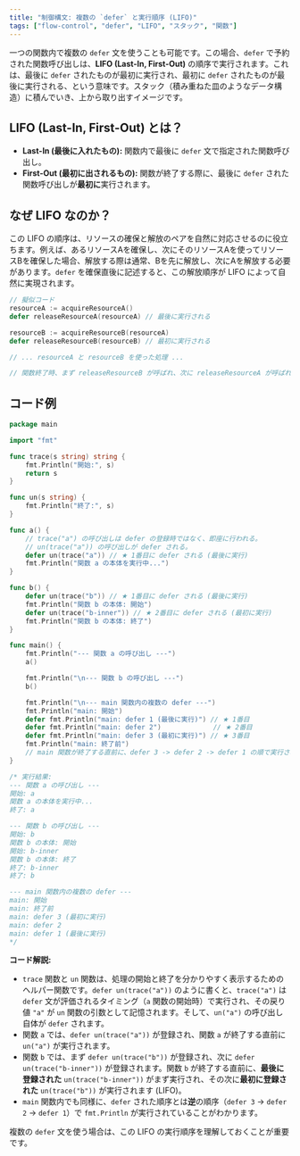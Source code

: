 ```yaml
---
title: "制御構文: 複数の `defer` と実行順序 (LIFO)"
tags: ["flow-control", "defer", "LIFO", "スタック", "関数"]
---
```


一つの関数内で複数の `defer` 文を使うことも可能です。この場合、`defer` で予約された関数呼び出しは、**LIFO (Last-In, First-Out)** の順序で実行されます。これは、最後に `defer` されたものが最初に実行され、最初に `defer` されたものが最後に実行される、という意味です。スタック（積み重ねた皿のようなデータ構造）に積んでいき、上から取り出すイメージです。

## LIFO (Last-In, First-Out) とは？

*   **Last-In (最後に入れたもの):** 関数内で最後に `defer` 文で指定された関数呼び出し。
*   **First-Out (最初に出されるもの):** 関数が終了する際に、最後に `defer` された関数呼び出しが**最初に**実行されます。

## なぜ LIFO なのか？

この LIFO の順序は、リソースの確保と解放のペアを自然に対応させるのに役立ちます。例えば、あるリソースAを確保し、次にそのリソースAを使ってリソースBを確保した場合、解放する際は通常、Bを先に解放し、次にAを解放する必要があります。`defer` を確保直後に記述すると、この解放順序が LIFO によって自然に実現されます。

```go
// 擬似コード
resourceA := acquireResourceA()
defer releaseResourceA(resourceA) // 最後に実行される

resourceB := acquireResourceB(resourceA)
defer releaseResourceB(resourceB) // 最初に実行される

// ... resourceA と resourceB を使った処理 ...

// 関数終了時、まず releaseResourceB が呼ばれ、次に releaseResourceA が呼ばれる
```

## コード例

```go title="複数の defer の実行順序 (LIFO)"
package main

import "fmt"

func trace(s string) string {
	fmt.Println("開始:", s)
	return s
}

func un(s string) {
	fmt.Println("終了:", s)
}

func a() {
	// trace("a") の呼び出しは defer の登録時ではなく、即座に行われる。
	// un(trace("a")) の呼び出しが defer される。
	defer un(trace("a")) // ★ 1番目に defer される (最後に実行)
	fmt.Println("関数 a の本体を実行中...")
}

func b() {
	defer un(trace("b")) // ★ 1番目に defer される (最後に実行)
	fmt.Println("関数 b の本体: 開始")
	defer un(trace("b-inner")) // ★ 2番目に defer される (最初に実行)
	fmt.Println("関数 b の本体: 終了")
}

func main() {
	fmt.Println("--- 関数 a の呼び出し ---")
	a()

	fmt.Println("\n--- 関数 b の呼び出し ---")
	b()

	fmt.Println("\n--- main 関数内の複数の defer ---")
	fmt.Println("main: 開始")
	defer fmt.Println("main: defer 1 (最後に実行)") // ★ 1番目
	defer fmt.Println("main: defer 2")             // ★ 2番目
	defer fmt.Println("main: defer 3 (最初に実行)") // ★ 3番目
	fmt.Println("main: 終了前")
	// main 関数が終了する直前に、defer 3 -> defer 2 -> defer 1 の順で実行される
}

/* 実行結果:
--- 関数 a の呼び出し ---
開始: a
関数 a の本体を実行中...
終了: a

--- 関数 b の呼び出し ---
開始: b
関数 b の本体: 開始
開始: b-inner
関数 b の本体: 終了
終了: b-inner
終了: b

--- main 関数内の複数の defer ---
main: 開始
main: 終了前
main: defer 3 (最初に実行)
main: defer 2
main: defer 1 (最後に実行)
*/
```

**コード解説:**

*   `trace` 関数と `un` 関数は、処理の開始と終了を分かりやすく表示するためのヘルパー関数です。`defer un(trace("a"))` のように書くと、`trace("a")` は `defer` 文が評価されるタイミング（`a` 関数の開始時）で実行され、その戻り値 `"a"` が `un` 関数の引数として記憶されます。そして、`un("a")` の呼び出し自体が `defer` されます。
*   関数 `a` では、`defer un(trace("a"))` が登録され、関数 `a` が終了する直前に `un("a")` が実行されます。
*   関数 `b` では、まず `defer un(trace("b"))` が登録され、次に `defer un(trace("b-inner"))` が登録されます。関数 `b` が終了する直前に、**最後に登録された** `un(trace("b-inner"))` がまず実行され、その次に**最初に登録された** `un(trace("b"))` が実行されます (LIFO)。
*   `main` 関数内でも同様に、`defer` された順序とは**逆**の順序（`defer 3` -> `defer 2` -> `defer 1`）で `fmt.Println` が実行されていることがわかります。

複数の `defer` 文を使う場合は、この LIFO の実行順序を理解しておくことが重要です。